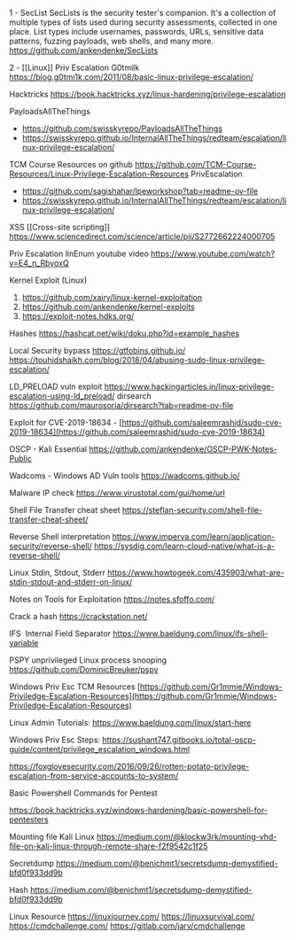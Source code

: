 1 - SecList
SecLists is the security tester's companion. It's a collection of multiple types of lists used during security assessments, collected in one place. List types include usernames, passwords, URLs, sensitive data patterns, fuzzing payloads, web shells, and many more.
https://github.com/ankendenke/SecLists

2 - [[Linux]] Priv Escalation
G0tmilk
https://blog.g0tmi1k.com/2011/08/basic-linux-privilege-escalation/

Hacktricks
https://book.hacktricks.xyz/linux-hardening/privilege-escalation

PayloadsAllTheThings
- https://github.com/swisskyrepo/PayloadsAllTheThings
- https://swisskyrepo.github.io/InternalAllTheThings/redteam/escalation/linux-privilege-escalation/

TCM Course Resources on github 
https://github.com/TCM-Course-Resources/Linux-Privilege-Escalation-Resources
PrivEscalation
- https://github.com/sagishahar/lpeworkshop?tab=readme-ov-file
- https://swisskyrepo.github.io/InternalAllTheThings/redteam/escalation/linux-privilege-escalation/

XSS [[Cross-site scripting]] 
https://www.sciencedirect.com/science/article/pii/S2772662224000705

Priv Escalation linEnum youtube video
https://www.youtube.com/watch?v=E4_n_RbyoxQ

Kernel Exploit (Linux)
1. https://github.com/xairy/linux-kernel-exploitation
2. https://github.com/ankendenke/kernel-exploits
3. https://exploit-notes.hdks.org/

Hashes
https://hashcat.net/wiki/doku.php?id=example_hashes

Local Security bypass
https://gtfobins.github.io/
https://touhidshaikh.com/blog/2018/04/abusing-sudo-linux-privilege-escalation/

LD_PRELOAD vuln exploit
https://www.hackingarticles.in/linux-privilege-escalation-using-ld_preload/
dirsearch
https://github.com/maurosoria/dirsearch?tab=readme-ov-file

Exploit for CVE-2019-18634 -
[https://github.com/saleemrashid/sudo-cve-2019-18634](https://github.com/saleemrashid/sudo-cve-2019-18634)

OSCP - Kali Essential
https://github.com/ankendenke/OSCP-PWK-Notes-Public

Wadcoms - Windows AD Vuln tools
https://wadcoms.github.io/

Malware IP check
https://www.virustotal.com/gui/home/url

Shell File Transfer cheat sheet
https://steflan-security.com/shell-file-transfer-cheat-sheet/

Reverse Shell interpretation
https://www.imperva.com/learn/application-security/reverse-shell/
https://sysdig.com/learn-cloud-native/what-is-a-reverse-shell/

Linux Stdin, Stdout, Stderr
https://www.howtogeek.com/435903/what-are-stdin-stdout-and-stderr-on-linux/

Notes on Tools for Exploitation
https://notes.sfoffo.com/

Crack a hash
https://crackstation.net/

IFS  Internal Field Separator
https://www.baeldung.com/linux/ifs-shell-variable

PSPY  unprivileged Linux process snooping
https://github.com/DominicBreuker/pspy

Windows Priv Esc TCM Resources
[https://github.com/Gr1mmie/Windows-Priviledge-Escalation-Resources](https://github.com/Gr1mmie/Windows-Priviledge-Escalation-Resources)

Linux Admin Tutorials:
https://www.baeldung.com/linux/start-here

Windows Priv Esc Steps:
https://sushant747.gitbooks.io/total-oscp-guide/content/privilege_escalation_windows.html

https://foxglovesecurity.com/2016/09/26/rotten-potato-privilege-escalation-from-service-accounts-to-system/

Basic Powershell Commands for Pentest

https://book.hacktricks.xyz/windows-hardening/basic-powershell-for-pentesters

Mounting file Kali Linux
https://medium.com/@klockw3rk/mounting-vhd-file-on-kali-linux-through-remote-share-f2f9542c1f25

Secretdump
https://medium.com/@benichmt1/secretsdump-demystified-bfd0f933dd9b

Hash
https://medium.com/@benichmt1/secretsdump-demystified-bfd0f933dd9b

Linux Resource
https://linuxjourney.com/
https://linuxsurvival.com/
https://cmdchallenge.com/
https://gitlab.com/jarv/cmdchallenge
